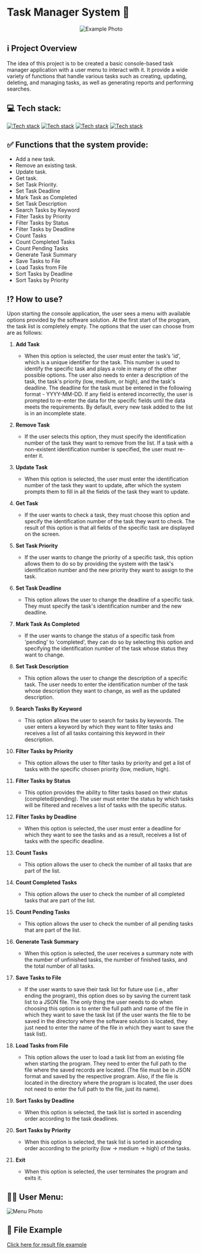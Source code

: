 # Task Manager System 📝

<p align="center">
  <img src="tmg_image.jpeg" alt="Example Photo">
</p>

## ℹ️ Project Overview
The idea of this project is to be created a basic console-based task manager application with a user menu to interact with it. It provide a wide variety of functions that handle various tasks such as creating, updating, deleting, and managing tasks, as well as generating reports and performing searches.

## 💻 Tech stack:

[![Tech stack](https://skillicons.dev/icons?i=py)](https://skillicons.dev)
[![Tech stack](https://skillicons.dev/icons?i=apple)](https://skillicons.dev)
[![Tech stack](https://skillicons.dev/icons?i=windows)](https://skillicons.dev)
[![Tech stack](https://skillicons.dev/icons?i=pycharm)](https://skillicons.dev)

## ✅ Functions that the system provide: 
* Add a new task. 
* Remove an existing task.
* Update task.
* Get task.
* Set Task Priority.
* Set Task Deadline
* Mark Task as Completed
* Set Task Description
* Search Tasks by Keyword
* Filter Tasks by Priority
* Filter Tasks by Status
* Filter Tasks by Deadline
* Count Tasks
* Count Completed Tasks
* Count Pending Tasks
* Generate Task Summary
* Save Tasks to File
* Load Tasks from File
* Sort Tasks by Deadline
* Sort Tasks by Priority


## ⁉️ How to use?


Upon starting the console application, the user sees a menu with available options provided by the software solution. At the first start of the program, the task list is completely empty. The options that the user can choose from are as follows:

1. **Add Task**
    - When this option is selected, the user must enter the task’s 'id', which is a unique identifier for the task. This number is used to identify the specific task and plays a role in many of the other possible options. The user also needs to enter a description of the task, the task's priority (low, medium, or high), and the task's deadline. The deadline for the task must be entered in the following format - YYYY-MM-DD. If any field is entered incorrectly, the user is prompted to re-enter the data for the specific fields until the data meets the requirements. By default, every new task added to the list is in an incomplete state.

2. **Remove Task**
    - If the user selects this option, they must specify the identification number of the task they want to remove from the list. If a task with a non-existent identification number is specified, the user must re-enter it.

3. **Update Task**
    - When this option is selected, the user must enter the identification number of the task they want to update, after which the system prompts them to fill in all the fields of the task they want to update.

4. **Get Task**
    - If the user wants to check a task, they must choose this option and specify the identification number of the task they want to check. The result of this option is that all fields of the specific task are displayed on the screen.

5. **Set Task Priority**
    - If the user wants to change the priority of a specific task, this option allows them to do so by providing the system with the task's identification number and the new priority they want to assign to the task.

6. **Set Task Deadline**
    - This option allows the user to change the deadline of a specific task. They must specify the task's identification number and the new deadline.

7. **Mark Task As Completed**
    - If the user wants to change the status of a specific task from 'pending' to 'completed', they can do so by selecting this option and specifying the identification number of the task whose status they want to change.

8. **Set Task Description**
    - This option allows the user to change the description of a specific task. The user needs to enter the identification number of the task whose description they want to change, as well as the updated description.

9. **Search Tasks By Keyword**
    - This option allows the user to search for tasks by keywords. The user enters a keyword by which they want to filter tasks and receives a list of all tasks containing this keyword in their description.

10. **Filter Tasks by Priority**
    - This option allows the user to filter tasks by priority and get a list of tasks with the specific chosen priority (low, medium, high).

11. **Filter Tasks by Status**
    - This option provides the ability to filter tasks based on their status (completed/pending). The user must enter the status by which tasks will be filtered and receives a list of tasks with the specific status.

12. **Filter Tasks by Deadline**
    - When this option is selected, the user must enter a deadline for which they want to see the tasks and as a result, receives a list of tasks with the specific deadline.

13. **Count Tasks**
    - This option allows the user to check the number of all tasks that are part of the list.

14. **Count Completed Tasks**
    - This option allows the user to check the number of all completed tasks that are part of the list.

15. **Count Pending Tasks**
    - This option allows the user to check the number of all pending tasks that are part of the list.

16. **Generate Task Summary**
    - When this option is selected, the user receives a summary note with the number of unfinished tasks, the number of finished tasks, and the total number of all tasks.

17. **Save Tasks to File**
    - If the user wants to save their task list for future use (i.e., after ending the program), this option does so by saving the current task list to a JSON file. The only thing the user needs to do when choosing this option is to enter the full path and name of the file in which they want to save the task list (if the user wants the file to be saved in the directory where the software solution is located, they just need to enter the name of the file in which they want to save the task list).

18. **Load Tasks from File**
    - This option allows the user to load a task list from an existing file when starting the program. They need to enter the full path to the file where the saved records are located. (The file must be in JSON format and saved by the respective program. Also, if the file is located in the directory where the program is located, the user does not need to enter the full path to the file, just its name).

19. **Sort Tasks by Deadline**
    - When this option is selected, the task list is sorted in ascending order according to the task deadlines.

20. **Sort Tasks by Priority**
    - When this option is selected, the task list is sorted in ascending order according to the priority (low -> medium -> high) of the tasks.

21. **Exit**
    - When this option is selected, the user terminates the program and exits it.
   
## 🧑‍💻 User Menu:

<p align="left">
  <img src="menu.png" alt="Menu Photo">
</p>

## 📁 File Example 
[Click here for result file example](https://github.com/todorpeychinov/Task_manager_system/blob/main/example_file)


